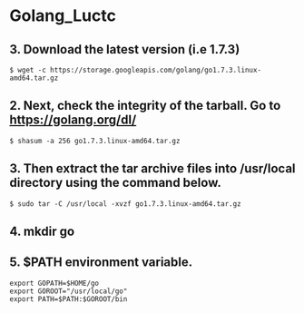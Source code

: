 # Golang_Luctc

## 3. Download the latest version (i.e 1.7.3)
```
$ wget -c https://storage.googleapis.com/golang/go1.7.3.linux-amd64.tar.gz
```

## 2. Next, check the integrity of the tarball. Go to https://golang.org/dl/
```
$ shasum -a 256 go1.7.3.linux-amd64.tar.gz
```

## 3. Then extract the tar archive files into /usr/local directory using the command below.
```
$ sudo tar -C /usr/local -xvzf go1.7.3.linux-amd64.tar.gz
```

## 4. mkdir go

## 5. $PATH environment variable.

```
export GOPATH=$HOME/go
export GOROOT="/usr/local/go"
export PATH=$PATH:$GOROOT/bin
```
